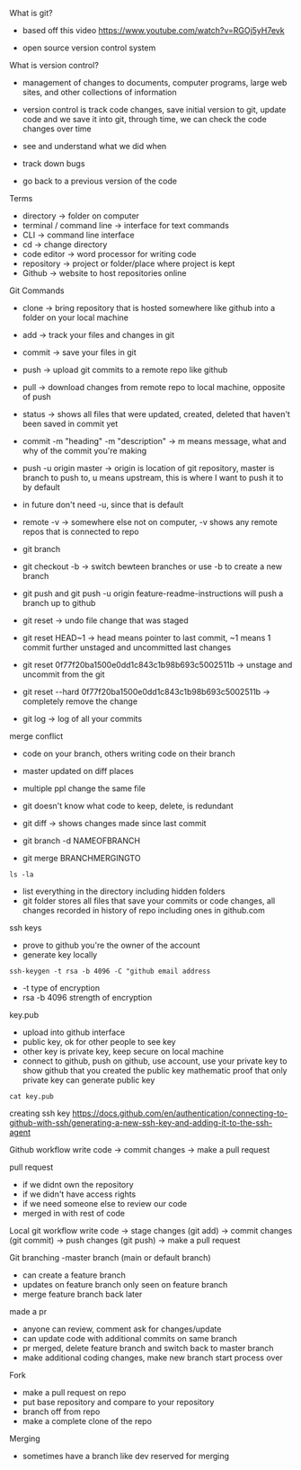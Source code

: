 What is git?

- based off this video
  https://www.youtube.com/watch?v=RGOj5yH7evk

- open source version control system

What is version control?

- management of changes to documents, computer programs, large web sites, and other collections of information
- version control is track code changes, save initial version to git, update code and we save it into git, through time, we can check the code changes over time

- see and understand what we did when
- track down bugs
- go back to a previous version of the code

Terms

- directory -> folder on computer
- terminal / command line -> interface for text commands
- CLI -> command line interface
- cd -> change directory
- code editor -> word processor for writing code
- repository -> project or folder/place where project is kept
- Github -> website to host repositories online

Git Commands

- clone -> bring repository that is hosted somewhere like github into a folder on your local machine
- add -> track your files and changes in git
- commit -> save your files in git
- push -> upload git commits to a remote repo like github
- pull -> download changes from remote repo to local machine, opposite of push
- status -> shows all files that were updated, created, deleted that haven't been saved in commit yet
- commit -m "heading" -m "description" -> m means message, what and why of the commit you're making
- push -u origin master -> origin is location of git repository, master is branch to push to, u means upstream, this is where I want to push it to by default
- in future don't need -u, since that is default
- remote -v -> somewhere else not on computer, -v shows any remote repos that is connected to repo

- git branch
- git checkout -b -> switch bewteen branches or use -b to create a new branch
- git push and git push -u origin feature-readme-instructions will push a branch up to github
- git reset -> undo file change that was staged

- git reset HEAD~1 -> head means pointer to last commit, ~1 means 1 commit further unstaged and uncommitted last changes

- git reset 0f77f20ba1500e0dd1c843c1b98b693c5002511b -> unstage and uncommit from the git

- git reset --hard 0f77f20ba1500e0dd1c843c1b98b693c5002511b -> completely remove the change

- git log -> log of all your commits

merge conflict

- code on your branch, others writing code on their branch
- master updated on diff places
- multiple ppl change the same file
- git doesn't know what code to keep, delete, is redundant
- git diff -> shows changes made since last commit

- git branch -d NAMEOFBRANCH
- git merge BRANCHMERGINGTO

`ls -la`

- list everything in the directory including hidden folders
- git folder stores all files that save your commits or code changes, all changes recorded in history of repo including ones in github.com

ssh keys

- prove to github you're the owner of the account
- generate key locally

`ssh-keygen -t rsa -b 4096 -C "github email address`

- -t type of encryption
- rsa -b 4096 strength of encryption

key.pub

- upload into github interface
- public key, ok for other people to see key
- other key is private key, keep secure on local machine
- connect to github, push on github, use account, use your private key to show github that you created the public key mathematic proof that only private key can generate public key

`cat key.pub`

creating ssh key
https://docs.github.com/en/authentication/connecting-to-github-with-ssh/generating-a-new-ssh-key-and-adding-it-to-the-ssh-agent

Github workflow
write code -> commit changes -> make a pull request

pull request

- if we didnt own the repository
- if we didn't have access rights
- if we need someone else to review our code
- merged in with rest of code

Local git workflow
write code -> stage changes (git add) -> commit changes (git commit) -> push changes (git push) -> make a pull request

Git branching -master branch (main or default branch)

- can create a feature branch
- updates on feature branch only seen on feature branch
- merge feature branch back later

made a pr

- anyone can review, comment ask for changes/update
- can update code with additional commits on same branch
- pr merged, delete feature branch and switch back to master branch
- make additional coding changes, make new branch start process over

Fork

- make a pull request on repo
- put base repository and compare to your repository
- branch off from repo
- make a complete clone of the repo

Merging

- sometimes have a branch like dev reserved for merging

